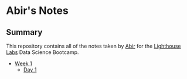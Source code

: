 # Abir's Notes

## Summary 
This repository contains all of the notes taken by [Abir](https://github.com/Some7hing0riginal) for the [Lighthouse Labs](compass.lighthouselabs.ca) Data Science Bootcamp.

* [Week 1](/Week_1)
  * [Day 1](/Week_1/Day_1)